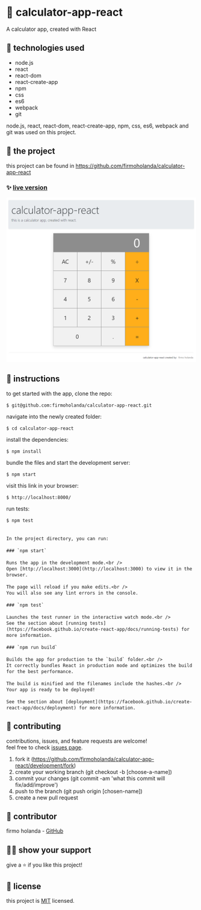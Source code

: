 # 📃 calculator-app-react

A calculator app, created with React



## 📡 technologies used

- node.js
- react
- react-dom
- react-create-app
- npm
- css
- es6
- webpack
- git

node.js, react, react-dom, react-create-app, npm, css, es6, webpack and git was used on this project.



## 🚀 the project

this project can be found in https://github.com/firmoholanda/calculator-app-react


### ✨ [live version](https://calculator-react-firmoholanda.herokuapp.com/)

<a href="https://calculator-react-firmoholanda.herokuapp.com/" target="_blank">
    <img alt="app image" src="https://github.com/firmoholanda/calculator-app-react/blob/release/src/assets/screenshot.png"/>
</a>



## 🔨 instructions

to get started with the app, clone the repo:
```
$ git@github.com:firmoholanda/calculator-app-react.git
```

navigate into the newly created folder:
```
$ cd calculator-app-react
```

install the dependencies:
```
$ npm install
```

bundle the files and start the development server:
```
$ npm start
```

visit this link in your browser:
```
$ http://localhost:8000/
```

run tests:
```
$ npm test


In the project directory, you can run:

### `npm start`

Runs the app in the development mode.<br />
Open [http://localhost:3000](http://localhost:3000) to view it in the browser.

The page will reload if you make edits.<br />
You will also see any lint errors in the console.

### `npm test`

Launches the test runner in the interactive watch mode.<br />
See the section about [running tests](https://facebook.github.io/create-react-app/docs/running-tests) for more information.

### `npm run build`

Builds the app for production to the `build` folder.<br />
It correctly bundles React in production mode and optimizes the build for the best performance.

The build is minified and the filenames include the hashes.<br />
Your app is ready to be deployed!

See the section about [deployment](https://facebook.github.io/create-react-app/docs/deployment) for more information.
```



## 🤝 contributing

contributions, issues, and feature requests are welcome!<br/>feel free to check [issues page](hhttps://github.com/firmoholanda/calculator-app-react/development/issues).

1. fork it (https://github.com/firmoholanda/calculator-app-react/development/fork)
2. create your working branch (git checkout -b [choose-a-name])
3. commit your changes (git commit -am 'what this commit will fix/add/improve')
4. push to the branch (git push origin [chosen-name])
5. create a new pull request



## 🤖 contributor


firmo holanda - [GitHub](https://github.com/firmoholanda)



## 🙋‍♂ show your support

give a ⭐️ if you like this project!



## 📝 license

this project is [MIT](https://github.com/firmoholanda/calculator-app-react/development/license.txt) licensed.
